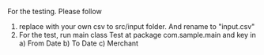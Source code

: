 For the testing. Please follow 
1. replace with your own csv to src/input folder. And rename to "input.csv"
2. For the test, run main class Test at package com.sample.main and key in 
a) From Date
b) To Date
c) Merchant
